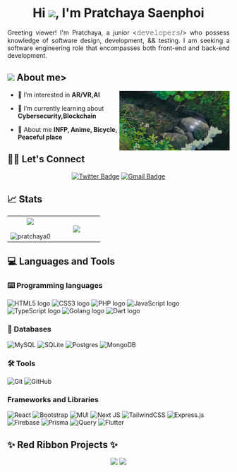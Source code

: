 

<!--
**Pr@tchaya0/Pr@tchaya0** is a ✨ _special_ ✨ repository because its `README.md` (this file) appears on your GitHub profile.

Here are some ideas to get you started:

- 🔭 I’m currently working on ...
- 🌱 I’m currently learning ...
- 👯 I’m looking to collaborate on ...
- 🤔 I’m looking for help with ...
- 💬 Ask me about ...
- 📫 How to reach me: ...
- 😄 Pronouns: ...
- ⚡ Fun fact: ...
-->

<h1 align="center">Hi <img src="https://media.giphy.com/media/hvRJCLFzcasrR4ia7z/giphy.gif" width="35">, I'm Pratchaya Saenphoi</h1>

<p style="text-align: justify;">
  Greeting viewer! I'm Pratchaya, a junior <𝚍𝚎𝚟𝚎𝚕𝚘𝚙𝚎𝚛𝚜/> who possess knowledge of software design, development, && testing. I am seeking a software engineering role that encompasses both front-end and back-end development.
</p>

<img src="https://media.giphy.com/media/iY8CRBdQXODJSCERIr/giphy.gif" width="30px">&nbsp;**About me**>
---
<img align="right" alt="Coding"  width="250"  src="https://raw.githubusercontent.com/Pratchaya0/Pratchaya0/main/energy_cleansing_and_healing_spell.gif">
  
  - 👀 I’m interested in **AR/VR,AI**
 
 - 🌱 I’m currently learning about **Cybersecurity,Blockchain**

  - 💬 About me **INFP, Anime, Bicycle, Peaceful place**  
 

<!-- - 👷‍♂️ I’m currently working as `Application developer associate` at T.C.C. Technology Co., Ltd. -->
<!-- - 🤓 Presently learning back-end development with various languages such as ♨️ Java spring boot, and learning software development design such as Clean architecture, React design patterns.
- Would you like to know more look? Please look at my CV for more details. -->

## 🙋‍♀️ Let's Connect
<div align="center">

<!-- [![Linkedin Badge](https://img.shields.io/badge/-Thanawut_Tuamprajak-blue?style=flat-square&logo=Linkedin&logoColor=white&link=https://www.linkedin.com/in/thanawut-tuamprajak-479144262/)](https://www.linkedin.com/in/thanawut-tuamprajak-479144262/) -->
[![Twitter Badge](https://img.shields.io/badge/-Pratchaya.s-black?style=flat-square&logo=X&logoColor=white&link=https://twitter.com/pratchayas1)](https://twitter.com/pratchayas1)
[![Gmail Badge](https://img.shields.io/badge/-pratchayaworks@gmail.com-c14438?style=flat-square&logo=Gmail&logoColor=white&link=mailto:pratchayaworks@gmail.com)](mailto:pratchayaworks@gmail.com)
</div>

## 📈 Stats
<table align="center">
  <tr border="none">
    <td width="50%" align="center">
      <img  align="center"  src="https://github-readme-stats.vercel.app/api?username=Pratchaya0&theme=react&show_icons=true&count_private=true&hide_border=true" />
      <br></br>
      <img title="🔥 Get streak stats for your profile at git.io/streak-stats" src="https://github-readme-streak-stats.herokuapp.com/?user=pratchaya0&theme=react&hide_border=true" alt="pratchaya0" />
    </td>
    <td width="80%" align="center">
      <img  align="center"  src="https://github-readme-stats.anuraghazra1.vercel.app/api/top-langs/?username=Pratchaya0&theme=react&hide_border=false&no-bg=true&no-frame=true&langs_count=8&hide_border=true"/>
    </td>
  </tr>
</table>

<!-- 
## 👨‍💻 Abilities
![Fullstack](https://img.shields.io/badge/Full--stack%20Development-cyan?style=for-the-badge)
![BE](https://img.shields.io/badge/Back--end%20Development-red?style=for-the-badge)
![FF](https://img.shields.io/badge/Front--end%20Development-blue?style=for-the-badge)
-->

## 💻 Languages and Tools

### ⌨️ Programming languages
<span><img src="https://img.shields.io/badge/HTML5-E34F26?style=for-the-badge&logo=html5&logoColor=white" alt="HTML5 logo" title="HTML5" height="25" /></span>
<span><img src="https://img.shields.io/badge/CSS3-1572B6?style=for-the-badge&logo=css3&logoColor=white" alt="CSS3 logo" title="CSS3" height="25" /></span>
<span><img src="https://img.shields.io/badge/PHP-593D88?style=for-the-badge&logo=php&logoColor=white" alt="PHP logo" title="PHP" height="25" /></span>
<span><img src="https://img.shields.io/badge/JavaScript-323330?style=for-the-badge&logo=javascript&logoColor=F7DF1E" alt="JavaScript logo" title="JavaScript" height="25" /></span>
<span><img src="https://img.shields.io/badge/TypeScript-007ACC?style=for-the-badge&logo=typescript&logoColor=white" alt="TypeScript logo" title="TypeScript" height="25" /></span>
<span><img src="https://img.shields.io/badge/go-%2300ADD8.svg?style=for-the-badge&logo=go&logoColor=white" alt="Golang logo" title="Go" height="25" /></span>
<span><img  src="https://img.shields.io/badge/Dart-0175C2?style=for-the-badge&logo=dart&logoColor=white"  alt="Dart logo"  title="Dart"  height="25" /></span>



### 💾 Databases
![MySQL](https://img.shields.io/badge/mysql-%2300f.svg?style=for-the-badge&logo=mysql&logoColor=white)
![SQLite](https://img.shields.io/badge/sqlite-%2307405e.svg?style=for-the-badge&logo=sqlite&logoColor=white)
![Postgres](https://img.shields.io/badge/postgres-%23316192.svg?style=for-the-badge&logo=postgresql&logoColor=white)
![MongoDB](https://img.shields.io/badge/MongoDB-%234ea94b.svg?style=for-the-badge&logo=mongodb&logoColor=white)

<!-- ### 🎋 ORM
![Sequelize](https://img.shields.io/badge/Sequelize-52B0E7?style=for-the-badge&logo=Sequelize&logoColor=white) -->

### 🛠️ Tools
![Git](https://img.shields.io/badge/git-%23F05033.svg?style=for-the-badge&logo=git&logoColor=white)
![GitHub](https://img.shields.io/badge/github-%23121011.svg?style=for-the-badge&logo=github&logoColor=white)
<!-- ![GitLab](https://img.shields.io/badge/gitlab-%23181717.svg?style=for-the-badge&logo=gitlab&logoColor=white) -->

### Frameworks and Libraries
![React](https://img.shields.io/badge/react-%2320232a.svg?style=for-the-badge&logo=react&logoColor=%2361DAFB)
![Bootstrap](https://img.shields.io/badge/bootstrap-%238511FA.svg?style=for-the-badge&logo=bootstrap&logoColor=white)
![MUI](https://img.shields.io/badge/MUI-%230081CB.svg?style=for-the-badge&logo=mui&logoColor=white)
![Next JS](https://img.shields.io/badge/Next-black?style=for-the-badge&logo=next.js&logoColor=white)
![TailwindCSS](https://img.shields.io/badge/tailwindcss-%2338B2AC.svg?style=for-the-badge&logo=tailwind-css&logoColor=white)
![Express.js](https://img.shields.io/badge/express.js-%23404d59.svg?style=for-the-badge&logo=express&logoColor=%2361DAFB)
![Firebase](https://img.shields.io/badge/firebase-E34F26.svg?style=for-the-badge&logo=firebase&logoColor=white)
![Prisma](https://img.shields.io/badge/prisma-%23404d59.svg?style=for-the-badge&logo=prisma&logoColor=white)
![jQuery](https://img.shields.io/badge/jQuery-0769AD?style=for-the-badge&logo=jquery&logoColor=white)
![Flutter](https://img.shields.io/badge/flutter-02569B.svg?style=for-the-badge&logo=flutter&logoColor=white)




<!-- ### 🎨 Design
![Figma](https://img.shields.io/badge/figma-%23F24E1E.svg?style=for-the-badge&logo=figma&logoColor=white) -->

<!-- ### 👨🏻‍💻 Currently Learning -->
<!-- ![Spring](https://img.shields.io/badge/spring-%236DB33F.svg?style=for-the-badge&logo=spring&logoColor=white) -->


## ✨ Red Ribbon Projects ✨
<div align="center">
  
[<img src="https://github-readme-stats.vercel.app/api/pin/?username=Pratchaya0&repo=ininoutout-flutter&theme=react" height="150"  />](https://github.com/Pratchaya0/ininoutout-flutter)
[<img src="https://github-readme-stats.vercel.app/api/pin/?username=Pratchaya0&repo=whitebook-nextjs-new&theme=react" height="150" />](https://github.com/Pratchaya0/whitebook-nextjs-new)

</div>





